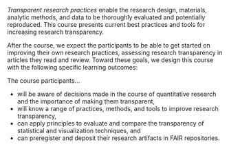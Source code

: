 *Transparent research practices* enable the research design, materials, analytic methods, and data to be thoroughly evaluated and potentially reproduced. This course presents current best practices and tools for increasing research transparency.

After the course, we expect the participants to be able to get started on improving their own research practices, assessing research transparency in articles they read and review. Toward these goals, we design this course with the following specific learning outcomes:

The course participants…
* will be aware of decisions made in the course of quantitative research and the importance of making them transparent,
* will know a range of practices, methods, and tools to improve research transparency,
* can apply principles to evaluate and compare the transparency of statistical and visualization techniques, and
* can preregister and deposit their research artifacts in FAIR repositories.
